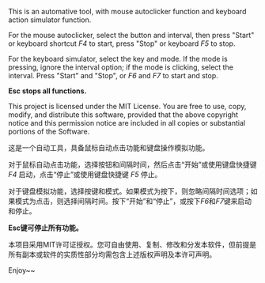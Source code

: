 This is an automative tool, with mouse autoclicker function and keyboard action simulator function.

For the mouse autoclicker, select the button and interval, then press "Start" or keyboard shortcut *F4* to start, press "Stop" or keyboard *F5* to stop.

For the keyboard simulator, select the key and mode. If the mode is pressing, ignore the interval option; if the mode is clicking, select the interval. Press "Start" and "Stop", or *F6* and *F7* to start and stop.

****Esc stops all functions.****

This project is licensed under the MIT License. You are free to use, copy, modify, and distribute this software, provided that the above copyright notice and this permission notice are included in all copies or substantial portions of the Software.


这是一个自动工具，具备鼠标自动点击功能和键盘操作模拟功能。

对于鼠标自动点击功能，选择按钮和间隔时间，然后点击“开始”或使用键盘快捷键 *F4* 启动，点击“停止”或使用键盘快捷键 *F5* 停止。

对于键盘模拟功能，选择按键和模式。如果模式为按下，则忽略间隔时间选项；如果模式为点击，则选择间隔时间。按下“开始”和“停止”，或按下*F6*和*F7*键来启动和停止。

****Esc键可停止所有功能。****

本项目采用MIT许可证授权。您可自由使用、复制、修改和分发本软件，但前提是所有副本或软件的实质性部分均需包含上述版权声明及本许可声明。

Enjoy~~
